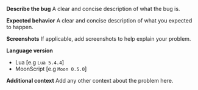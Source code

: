 **Describe the bug**
A clear and concise description of what the bug is.

**Expected behavior**
A clear and concise description of what you expected to happen.

**Screenshots**
If applicable, add screenshots to help explain your problem.

**Language version**
- Lua [e.g `Lua 5.4.4`]
- MoonScript [e.g `Moon 0.5.0`]

**Additional context**
Add any other context about the problem here.
